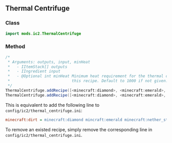 ## Thermal Centrifuge

### Class

```java
import mods.ic2.ThermalCentrifuge
```

### Method

```java
/*
 * Arguments: outputs, input, minHeat
 *   - IItemStack[] outputs
 *   - IIngredient input
 *   - @Optional int minHeat Minimum heat requirement for the thermal centrifuge before it starts to process
 *                           this recipe. Default to 1000 if not given.
 */
ThermalCentrifuge.addRecipe([<minecraft:diamond>, <minecraft:emerald>, <minecraft:nether_star>], <minecraft:dirt>);
ThermalCentrifuge.addRecipe([<minecraft:diamond>, <minecraft:emerald>, <minecraft:nether_star>], <minecraft:dirt>, 500);
```

This is equivalent to add the following line to `config/ic2/thermal_centrifuge.ini`:

```ini
minecraft:dirt = minecraft:diamond mincraft:emerald minecraft:nether_star @heat:500
```

To remove an existed recipe, simply remove the corresponding line in `config/ic2/thermal_centrifuge.ini`.
